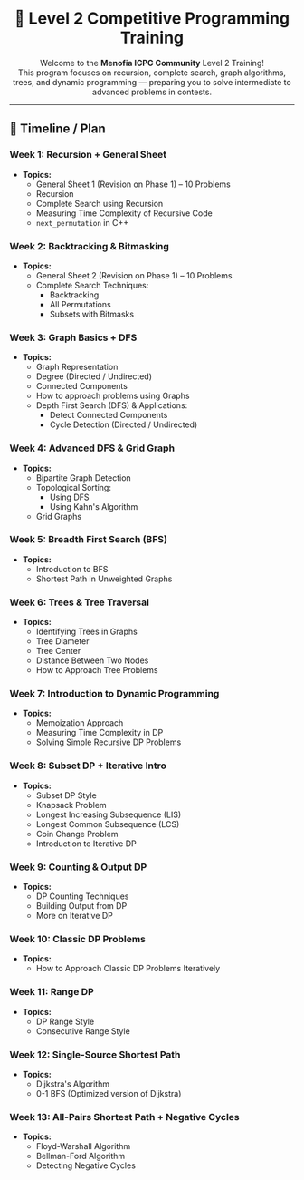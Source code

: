 <h1 align="center">🚀 Level 2 Competitive Programming Training</h1>

<p align="center">
  Welcome to the <strong>Menofia ICPC Community</strong> Level 2 Training!<br>
  This program focuses on recursion, complete search, graph algorithms, trees, and dynamic programming — preparing you to solve intermediate to advanced problems in contests.
</p>

<hr>

<h2>📆 Timeline / Plan</h2>

<div class="cards-grid">

  <div class="card">
    <h3>Week 1: Recursion + General Sheet</h3>
    <ul>
      <li><strong>Topics:</strong>
        <ul>
          <li>General Sheet 1 (Revision on Phase 1) – 10 Problems</li>
          <li>Recursion</li>
          <li>Complete Search using Recursion</li>
          <li>Measuring Time Complexity of Recursive Code</li>
          <li><code>next_permutation</code> in C++</li>
        </ul>
      </li>
    </ul>
  </div>

  <div class="card">
    <h3>Week 2: Backtracking & Bitmasking</h3>
    <ul>
      <li><strong>Topics:</strong>
        <ul>
          <li>General Sheet 2 (Revision on Phase 1) – 10 Problems</li>
          <li>Complete Search Techniques:
            <ul>
              <li>Backtracking</li>
              <li>All Permutations</li>
              <li>Subsets with Bitmasks</li>
            </ul>
          </li>
        </ul>
      </li>
    </ul>
  </div>

  <div class="card">
    <h3>Week 3: Graph Basics + DFS</h3>
    <ul>
      <li><strong>Topics:</strong>
        <ul>
          <li>Graph Representation</li>
          <li>Degree (Directed / Undirected)</li>
          <li>Connected Components</li>
          <li>How to approach problems using Graphs</li>
          <li>Depth First Search (DFS) & Applications:
            <ul>
              <li>Detect Connected Components</li>
              <li>Cycle Detection (Directed / Undirected)</li>
            </ul>
          </li>
        </ul>
      </li>
    </ul>
  </div>

  <div class="card">
    <h3>Week 4: Advanced DFS & Grid Graph</h3>
    <ul>
      <li><strong>Topics:</strong>
        <ul>
          <li>Bipartite Graph Detection</li>
          <li>Topological Sorting:
            <ul>
              <li>Using DFS</li>
              <li>Using Kahn's Algorithm</li>
            </ul>
          </li>
          <li>Grid Graphs</li>
        </ul>
      </li>
    </ul>
  </div>

  <div class="card">
    <h3>Week 5: Breadth First Search (BFS)</h3>
    <ul>
      <li><strong>Topics:</strong>
        <ul>
          <li>Introduction to BFS</li>
          <li>Shortest Path in Unweighted Graphs</li>
        </ul>
      </li>
    </ul>
  </div>

  <div class="card">
    <h3>Week 6: Trees & Tree Traversal</h3>
    <ul>
      <li><strong>Topics:</strong>
        <ul>
          <li>Identifying Trees in Graphs</li>
          <li>Tree Diameter</li>
          <li>Tree Center</li>
          <li>Distance Between Two Nodes</li>
          <li>How to Approach Tree Problems</li>
        </ul>
      </li>
    </ul>
  </div>

  <div class="card">
    <h3>Week 7: Introduction to Dynamic Programming</h3>
    <ul>
      <li><strong>Topics:</strong>
        <ul>
          <li>Memoization Approach</li>
          <li>Measuring Time Complexity in DP</li>
          <li>Solving Simple Recursive DP Problems</li>
        </ul>
      </li>
    </ul>
  </div>

  <div class="card">
    <h3>Week 8: Subset DP + Iterative Intro</h3>
    <ul>
      <li><strong>Topics:</strong>
        <ul>
          <li>Subset DP Style</li>
          <li>Knapsack Problem</li>
          <li>Longest Increasing Subsequence (LIS)</li>
          <li>Longest Common Subsequence (LCS)</li>
          <li>Coin Change Problem</li>
          <li>Introduction to Iterative DP</li>
        </ul>
      </li>
    </ul>
  </div>

  <div class="card">
    <h3>Week 9: Counting & Output DP</h3>
    <ul>
      <li><strong>Topics:</strong>
        <ul>
          <li>DP Counting Techniques</li>
          <li>Building Output from DP</li>
          <li>More on Iterative DP</li>
        </ul>
      </li>
    </ul>
  </div>

  <div class="card">
    <h3>Week 10: Classic DP Problems</h3>
    <ul>
      <li><strong>Topics:</strong>
        <ul>
          <li>How to Approach Classic DP Problems Iteratively</li>
        </ul>
      </li>
    </ul>
  </div>

  <div class="card">
    <h3>Week 11: Range DP</h3>
    <ul>
      <li><strong>Topics:</strong>
        <ul>
          <li>DP Range Style</li>
          <li>Consecutive Range Style</li>
        </ul>
      </li>
    </ul>
  </div>

  <div class="card">
    <h3>Week 12: Single-Source Shortest Path</h3>
    <ul>
      <li><strong>Topics:</strong>
        <ul>
          <li>Dijkstra's Algorithm</li>
          <li>0-1 BFS (Optimized version of Dijkstra)</li>
        </ul>
      </li>
    </ul>
  </div>

  <div class="card">
    <h3>Week 13: All-Pairs Shortest Path + Negative Cycles</h3>
    <ul>
      <li><strong>Topics:</strong>
        <ul>
          <li>Floyd-Warshall Algorithm</li>
          <li>Bellman-Ford Algorithm</li>
          <li>Detecting Negative Cycles</li>
        </ul>
      </li>
    </ul>
  </div>

</div>
